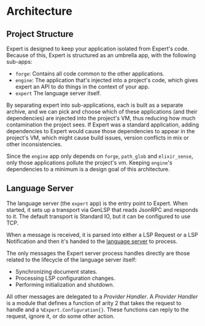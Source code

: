 # Architecture

## Project Structure

Expert is designed to keep your application isolated from Expert's code. Because of this, Expert is structured as an umbrella app, with the following sub-apps:

  * `forge`: Contains all code common to the other applications.
  * `engine`: The application that's injected into a project's code, which
     gives expert an API to do things in the context of your app.
  * `expert` The language server itself.

By separating expert into sub-applications, each is built as a separate archive, and we can pick and choose which of these applications (and their dependencies) are injected into the project's VM, thus reducing how much contamination the project sees. If Expert was a standard application, adding dependencies to Expert would cause those dependencies to appear in the project's VM, which might cause build issues, version conflicts in mix or other inconsistencies.

Since the `engine` app only depends on `forge`, `path_glob` and `elixir_sense`, only those applications pollute the project's vm. Keeping `engine`'s dependencies to a minimum is a design goal of this architecture.

## Language Server

The language server (the `expert` app) is the entry point to Expert. When started, it sets up a transport via GenLSP that reads JsonRPC and responds to it. The default transport is Standard IO, but it can be configured to use TCP.

When a message is received, it is parsed into either a LSP Request or a LSP Notification and then it's handed to the [language server](https://github.com/elixir-lang/expert/blob/main/apps/expert/lib/expert.ex) to process.

The only messages the Expert server process handles directly are those related to the lifecycle of the language server itself:

- Synchronizing document states.
- Processing LSP configuration changes.
- Performing initialization and shutdown.

All other messages are delegated to a _Provider Handler_. A _Provider Handler_ is a module that defines a function of arity 2 that takes the request to handle and a `%Expert.Configuration{}`. These functions can reply to the request, ignore it, or do some other action.
